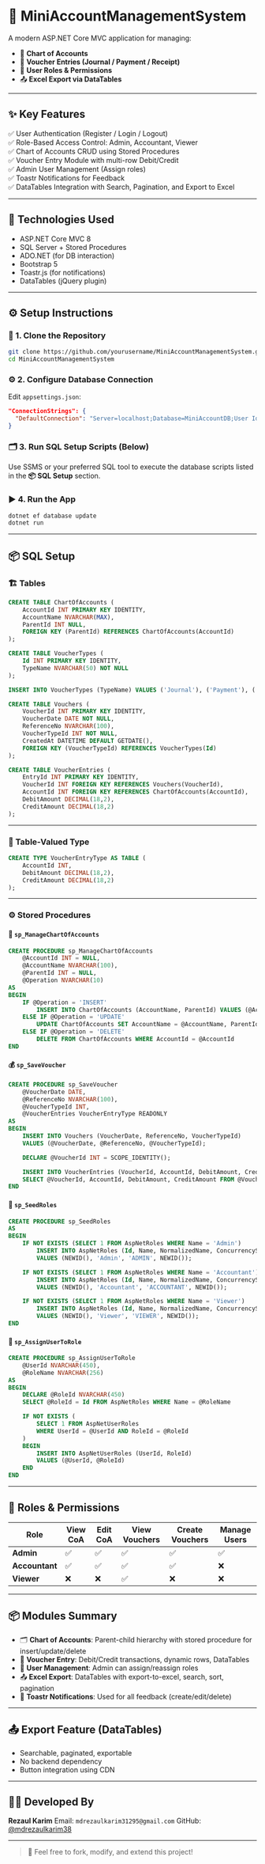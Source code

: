 # 💼 MiniAccountManagementSystem

A modern ASP.NET Core MVC application for managing:

- 🎯 **Chart of Accounts**
- 🧾 **Voucher Entries (Journal / Payment / Receipt)**
- 🔐 **User Roles & Permissions**
- 📤 **Excel Export via DataTables**

---

## ✨ Key Features

✅ User Authentication (Register / Login / Logout)  
✅ Role-Based Access Control: Admin, Accountant, Viewer  
✅ Chart of Accounts CRUD using Stored Procedures  
✅ Voucher Entry Module with multi-row Debit/Credit  
✅ Admin User Management (Assign roles)  
✅ Toastr Notifications for Feedback  
✅ DataTables Integration with Search, Pagination, and Export to Excel

---

## 🧰 Technologies Used

- ASP.NET Core MVC 8
- SQL Server + Stored Procedures
- ADO.NET (for DB interaction)
- Bootstrap 5
- Toastr.js (for notifications)
- DataTables (jQuery plugin)

---

## ⚙️ Setup Instructions

### 🔗 1. Clone the Repository

```bash
git clone https://github.com/yourusername/MiniAccountManagementSystem.git
cd MiniAccountManagementSystem
````

### ⚙️ 2. Configure Database Connection

Edit `appsettings.json`:

```json
"ConnectionStrings": {
  "DefaultConnection": "Server=localhost;Database=MiniAccountDB;User Id=sa;Password=yourpassword;TrustServerCertificate=True;"
}
```

### 🗂 3. Run SQL Setup Scripts (Below)

Use SSMS or your preferred SQL tool to execute the database scripts listed in the **📦 SQL Setup** section.

### ▶️ 4. Run the App

```bash
dotnet ef database update
dotnet run
```

---

## 📦 SQL Setup

### 🏗️ Tables

```sql
CREATE TABLE ChartOfAccounts (
    AccountId INT PRIMARY KEY IDENTITY,
    AccountName NVARCHAR(MAX),
    ParentId INT NULL,
    FOREIGN KEY (ParentId) REFERENCES ChartOfAccounts(AccountId)
);
```

```sql
CREATE TABLE VoucherTypes (
    Id INT PRIMARY KEY IDENTITY,
    TypeName NVARCHAR(50) NOT NULL
);

INSERT INTO VoucherTypes (TypeName) VALUES ('Journal'), ('Payment'), ('Receipt');
```

```sql
CREATE TABLE Vouchers (
    VoucherId INT PRIMARY KEY IDENTITY,
    VoucherDate DATE NOT NULL,
    ReferenceNo NVARCHAR(100),
    VoucherTypeId INT NOT NULL,
    CreatedAt DATETIME DEFAULT GETDATE(),
    FOREIGN KEY (VoucherTypeId) REFERENCES VoucherTypes(Id)
);
```

```sql
CREATE TABLE VoucherEntries (
    EntryId INT PRIMARY KEY IDENTITY,
    VoucherId INT FOREIGN KEY REFERENCES Vouchers(VoucherId),
    AccountId INT FOREIGN KEY REFERENCES ChartOfAccounts(AccountId),
    DebitAmount DECIMAL(18,2),
    CreditAmount DECIMAL(18,2)
);
```

---

### 📄 Table-Valued Type

```sql
CREATE TYPE VoucherEntryType AS TABLE (
    AccountId INT,
    DebitAmount DECIMAL(18,2),
    CreditAmount DECIMAL(18,2)
);
```

---

### ⚙️ Stored Procedures

#### 🧮 `sp_ManageChartOfAccounts`

```sql
CREATE PROCEDURE sp_ManageChartOfAccounts
    @AccountId INT = NULL,
    @AccountName NVARCHAR(100),
    @ParentId INT = NULL,
    @Operation NVARCHAR(10)
AS
BEGIN
    IF @Operation = 'INSERT'
        INSERT INTO ChartOfAccounts (AccountName, ParentId) VALUES (@AccountName, @ParentId)
    ELSE IF @Operation = 'UPDATE'
        UPDATE ChartOfAccounts SET AccountName = @AccountName, ParentId = @ParentId WHERE AccountId = @AccountId
    ELSE IF @Operation = 'DELETE'
        DELETE FROM ChartOfAccounts WHERE AccountId = @AccountId
END
```

#### 💰 `sp_SaveVoucher`

```sql
CREATE PROCEDURE sp_SaveVoucher
    @VoucherDate DATE,
    @ReferenceNo NVARCHAR(100),
    @VoucherTypeId INT,
    @VoucherEntries VoucherEntryType READONLY
AS
BEGIN
    INSERT INTO Vouchers (VoucherDate, ReferenceNo, VoucherTypeId)
    VALUES (@VoucherDate, @ReferenceNo, @VoucherTypeId);

    DECLARE @VoucherId INT = SCOPE_IDENTITY();

    INSERT INTO VoucherEntries (VoucherId, AccountId, DebitAmount, CreditAmount)
    SELECT @VoucherId, AccountId, DebitAmount, CreditAmount FROM @VoucherEntries;
END
```

#### 🔐 `sp_SeedRoles`

```sql
CREATE PROCEDURE sp_SeedRoles
AS
BEGIN
    IF NOT EXISTS (SELECT 1 FROM AspNetRoles WHERE Name = 'Admin')
        INSERT INTO AspNetRoles (Id, Name, NormalizedName, ConcurrencyStamp)
        VALUES (NEWID(), 'Admin', 'ADMIN', NEWID());

    IF NOT EXISTS (SELECT 1 FROM AspNetRoles WHERE Name = 'Accountant')
        INSERT INTO AspNetRoles (Id, Name, NormalizedName, ConcurrencyStamp)
        VALUES (NEWID(), 'Accountant', 'ACCOUNTANT', NEWID());

    IF NOT EXISTS (SELECT 1 FROM AspNetRoles WHERE Name = 'Viewer')
        INSERT INTO AspNetRoles (Id, Name, NormalizedName, ConcurrencyStamp)
        VALUES (NEWID(), 'Viewer', 'VIEWER', NEWID());
END
```

#### 🔁 `sp_AssignUserToRole`

```sql
CREATE PROCEDURE sp_AssignUserToRole
    @UserId NVARCHAR(450),
    @RoleName NVARCHAR(256)
AS
BEGIN
    DECLARE @RoleId NVARCHAR(450)
    SELECT @RoleId = Id FROM AspNetRoles WHERE Name = @RoleName

    IF NOT EXISTS (
        SELECT 1 FROM AspNetUserRoles 
        WHERE UserId = @UserId AND RoleId = @RoleId
    )
    BEGIN
        INSERT INTO AspNetUserRoles (UserId, RoleId)
        VALUES (@UserId, @RoleId)
    END
END
```

---

## 🔐 Roles & Permissions

| Role           | View CoA | Edit CoA | View Vouchers | Create Vouchers | Manage Users |
| -------------- | -------- | -------- | ------------- | --------------- | ------------ |
| **Admin**      | ✅        | ✅        | ✅             | ✅               | ✅            |
| **Accountant** | ✅        | ✅        | ✅             | ✅               | ❌            |
| **Viewer**     | ❌        | ❌        | ✅             | ❌               | ❌            |

---

## 📦 Modules Summary

* 🗂 **Chart of Accounts**: Parent-child hierarchy with stored procedure for insert/update/delete
* 🧾 **Voucher Entry**: Debit/Credit transactions, dynamic rows, DataTables
* 👥 **User Management**: Admin can assign/reassign roles
* 📤 **Excel Export**: DataTables with export-to-excel, search, sort, pagination
* 🎯 **Toastr Notifications**: Used for all feedback (create/edit/delete)

---

## 📤 Export Feature (DataTables)

* Searchable, paginated, exportable
* No backend dependency
* Button integration using CDN

---

## 👨‍💻 Developed By

**Rezaul Karim**
Email: `mdrezaulkarim31295@gmail.com`
GitHub: [@mdrezaulkarim38](https://github.com/mdrezaulkarim38)

---

> 📝 Feel free to fork, modify, and extend this project!
